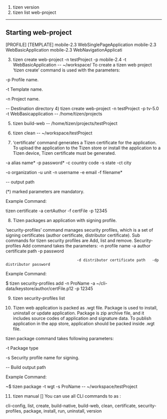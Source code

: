 1) tizen version
2) tizen list web-project
-----------------------------------------------------
Starting web-project
-----------------------------------------------------
[PROFILE]            [TEMPLATE]
mobile-2.3           WebSinglePageApplication
mobile-2.3           WebBasicApplication
mobile-2.3           WebNavigationApplicati

3) tizen create web-project -n testProject -p mobile-2.4 -t WebBasicApplication -- ~/workspace/
To create a tizen web project ‘tizen create’ command is used with the parameters:

-p            Profile name.

-t             Template name.

-n            Project name.

--             Destination directory
4)  tizen create web-project -n testProject -p tv-5.0 -t WebBasicapplication -- /home/tizen/projects


5) tizen build-web -- /home/tizen/projects/testProject

6) tizen clean -- ~/workspace/testProject

7) ‘certificate’ command generates a Tizen certificate for the application. To upload the application to the Tizen store or install the application to a Tizen device, Tizen certificate must be generated.

-a alias name*            -p password*             -c country code         -s state     -ct  city

-o organization          -u unit                         -n username               -e email    -f    filename*          

-- output path

(*) marked parameters are mandatory.

Example Command:

tizen certificate -a certAuthor -f certFile -p 12345

8) Tizen packages an application with signing profile.

‘security-profiles’ command manages security profiles, which is a set of signing certificates (author certificate, distributor certificate). Sub commands for tizen security profiles are Add, list and remove.
Security-profiles Add command takes the parameters:
-n profile name         -a author certificate path           -p password            

                                    -d distributor certificate path   -dp distributor password

Example Command:

$ tizen security-profiles add -n ProName -a ~/cli-data/keystore/author/certFile.p12 
-p 12345

9) tizen security-profiles list

10) Tizen web application is packed as .wgt file. Package is used to install, uninstall or update application.  Package is zip archive file, and it includes source codes of application and signature data. To publish application in the app store, application should be packed inside .wgt file.

tizen package command takes following parameters:

-t             Package type

-s            Security profile name for signing.

--             Build output path

Example Command:

~$ tizen package -t wgt -s ProName -- ~/workspace/testProject

11) tizen manual [<command>]
You can use all CLI commands to as <command>:

cli-config, list, create, build-native, build-web, clean, certificate, security-profiles, package, install, run, uninstall, version
